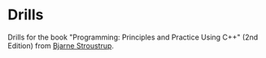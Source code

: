 # Drills
Drills for the book "Programming: Principles and Practice Using C++" (2nd Edition) from [Bjarne Stroustrup](https://stroustrup.com/).
